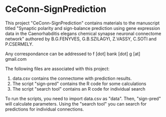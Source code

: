 # CeConn-SignPrediction
This project "CeConn-SignPrediction" contains materials to the manuscript titled "Synaptic polarity and sign-balance prediction using gene expression data in the Caenorhabditis elegans chemical synapse neuronal connectome network" authored by B.G.FENYVES, G.B.SZILAGYI, Z.VASSY, C.SOTI and P.CSERMELY.

Any correspondance can be addressed to f [dot] bank [dot] g [at] gmail.com

The following files are associated with this project:
1. data.csv contains the connectome with prediction results.
2. The script "sign-pred" contains the R code for some calculations
3. The script "search tool" contains an R code for individual search 

To run the scripts, you need to import data.csv as "data". Then, "sign-pred" will calculate parameters. 
Using the "search tool" you can search for predictions for individual connections.
